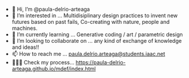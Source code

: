 - 👋 Hi, I’m @paula-delrio-arteaga
- 👀 I’m interested in ... Multidisiplinary design practices to invent new futures based on past fails, Co-creating with nature, people and machines.
- 🌱 I’m currently learning ... Generative coding / art / parametric design 
- 💞️ I’m looking to collaborate on ... any kind of exchange of knowledge and ideas!!
- 📫 How to reach me ... paula.delrio.arteaga@students.iaac.net
- 👩🏽‍💻 Check my process... https://paula-delrio-arteaga.github.io/mdef/index.html

<!---
paula-delrio-arteaga/paula-delrio-arteaga is a ✨ special ✨ repository because its `README.md` (this file) appears on your GitHub profile.
You can click the Preview link to take a look at your changes.
--->
